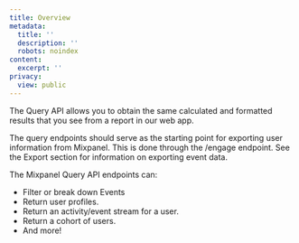 ```yaml
---
title: Overview
metadata:
  title: ''
  description: ''
  robots: noindex
content:
  excerpt: ''
privacy:
  view: public
---
```

The Query API allows you to obtain the same calculated and formatted results that you see from a report in our web app.

The query endpoints should serve as the starting point for exporting user information from Mixpanel. This is done through the /engage endpoint. See the Export section for information on exporting event data.

The Mixpanel Query API endpoints can:

* Filter or break down Events
* Return user profiles.
* Return an activity/event stream for a user.
* Return a cohort of users.
* And more!
